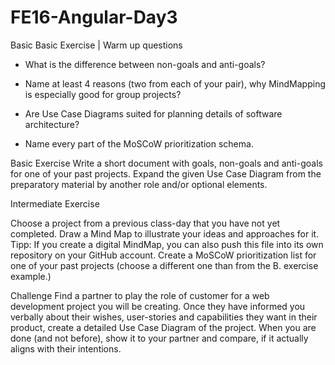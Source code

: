 # FE16-Angular-Day3
Basic
Basic Exercise | Warm up questions
* What is the difference between non-goals and anti-goals?

* Name at least 4 reasons (two from each of your pair), why MindMapping is especially good for group projects?

* Are Use Case Diagrams suited for planning details of software architecture?

* Name every part of the MoSCoW prioritization schema.


Basic Exercise
Write a short document with goals, non-goals and anti-goals for one of your past projects.
Expand the given Use Case Diagram from the preparatory material by another role and/or optional elements.

Intermediate Exercise

Choose a project from a previous class-day that you have not yet completed. Draw a Mind Map to illustrate your ideas and approaches for it. Tipp: If you create a digital MindMap, you can also push this file into its own repository on your GitHub account.
Create a MoSCoW prioritization list for one of your past projects (choose a different one than from the B. exercise example.)

Challenge
Find a partner to play the role of customer for a web development project you will be creating. Once they have informed you verbally about their wishes, user-stories and capabilities they want in their product, create a detailed Use Case Diagram of the project. When you are done (and not before), show it to your partner and compare, if it actually aligns with their intentions.
